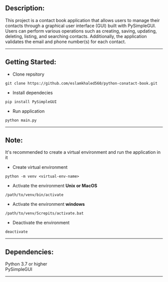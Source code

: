 ## Description:
      
This project is a contact book application that allows users to manage their contacts through a graphical user interface (GUI) built with PySimpleGUI. Users can perform various operations such as creating, saving, updating, deleting, listing, and searching contacts. Additionally, the application validates the email and phone number(s) for each contact.

-----------------------------------------
## Getting Started:

- Clone repsitory
```
git clone https://github.com/eslamkhaled560/python-conatact-book.git
```

- Install dependecies
```
pip install PySimpleGUI
```

- Run application
```
python main.py
```

-----------------------------------------
## Note:

It's recommended to create a virtual environment and run the application in it

- Create virtual environment
```
python -m venv <virtual-env-name>
```

- Activate the environment __Unix or MacOS__
```
/path/to/venv/bin/activate
```

- Activate the environment __windows__
```
/path/to/venv/Screpits/activate.bat
```

- Deactivate the environment 
```
deactivate
```

-----------------------------------------
## Dependencies:

Python 3.7 or higher                     
PySimpleGUI

-----------------------------------------



